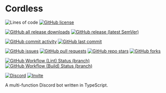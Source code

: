 # Cordless

![Lines of code](https://img.shields.io/tokei/lines/github/GGORG0/cordless_bot?label=lines%20of%20code&style=for-the-badge)
[![GitHub license](https://img.shields.io/github/license/GGORG0/cordless_bot?style=for-the-badge)](https://github.com/GGORG0/cordless_bot/blob/master/LICENSE)

[![GitHub all release downloads](https://img.shields.io/github/downloads/GGORG0/cordless_bot/total?style=for-the-badge)](https://github.com/GGORG0/cordless_bot/releases/latest)
[![GitHub release (latest SemVer)](https://img.shields.io/github/v/release/GGORG0/cordless_bot?style=for-the-badge)](https://github.com/GGORG0/cordless_bot/releases/latest)

[![GitHub commit activity](https://img.shields.io/github/commit-activity/m/GGORG0/cordless_bot?style=for-the-badge)](https://github.com/GGORG0/cordless_bot/commits/master)
[![GitHub last commit](https://img.shields.io/github/last-commit/GGORG0/cordless_bot?style=for-the-badge)](https://github.com/GGORG0/cordless_bot/commit/master)

[![GitHub issues](https://img.shields.io/github/issues/GGORG0/cordless_bot?style=for-the-badge)](https://github.com/GGORG0/cordless_bot/issues)
[![GitHub pull requests](https://img.shields.io/github/issues-pr/GGORG0/cordless_bot?style=for-the-badge)](https://github.com/GGORG0/cordless_bot/pulls)
[![GitHub repo stars](https://img.shields.io/github/stars/GGORG0/cordless_bot?style=for-the-badge)](https://github.com/GGORG0/cordless_bot/stargazers)
[![GitHub forks](https://img.shields.io/github/forks/GGORG0/cordless_bot?style=for-the-badge)](https://github.com/GGORG0/cordless_bot/network/members)

[![GitHub Workflow (Lint) Status (branch)](https://img.shields.io/github/workflow/status/GGORG0/cordless_bot/Lint/master?label=Lint&style=for-the-badge)](https://github.com/GGORG0/cordless_bot/actions/workflows/lint.yml)
[![GitHub Workflow (Build) Status (branch)](https://img.shields.io/github/workflow/status/GGORG0/cordless_bot/Build/master?label=Build&style=for-the-badge)](https://github.com/GGORG0/cordless_bot/actions/workflows/build.yml)

[![Discord](https://img.shields.io/discord/949409250285846528?label=Support%20server&style=for-the-badge&logo=discord)](https://l.ggorg.tk/cordless-server)
[![Invite](https://img.shields.io/static/v1?label=Invite&message=to%20your%20server&color=brightgreen&style=for-the-badge&logo=discord)](https://l.ggorg.tk/cordless)

A multi-function Discord bot written in TypeScript.
